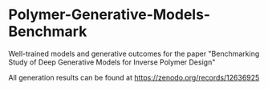 # Polymer-Generative-Models-Benchmark
Well-trained models and generative outcomes for the paper "Benchmarking Study of Deep Generative Models for Inverse Polymer Design"

All generation results can be found at https://zenodo.org/records/12636925
